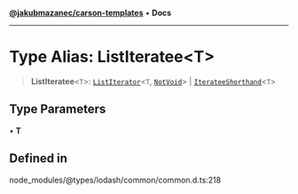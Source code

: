 [**@jakubmazanec/carson-templates**](../../../README.md) • **Docs**

---

# Type Alias: ListIteratee\<T\>

> **ListIteratee**\<`T`\>: [`ListIterator`](ListIterator.md)\<`T`, [`NotVoid`](NotVoid.md)\> \|
> [`IterateeShorthand`](IterateeShorthand.md)\<`T`\>

## Type Parameters

• **T**

## Defined in

node_modules/@types/lodash/common/common.d.ts:218
